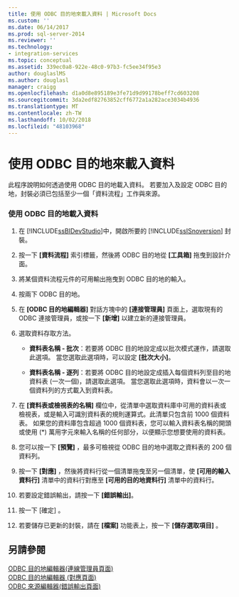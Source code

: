 ```yaml
---
title: 使用 ODBC 目的地來載入資料 | Microsoft Docs
ms.custom: ''
ms.date: 06/14/2017
ms.prod: sql-server-2014
ms.reviewer: ''
ms.technology:
- integration-services
ms.topic: conceptual
ms.assetid: 339ec0a8-922e-48c0-97b3-fc5ee34f95e3
author: douglaslMS
ms.author: douglasl
manager: craigg
ms.openlocfilehash: d1a0d8e895189e3fe71d9d99178beff7cd603208
ms.sourcegitcommit: 3da2edf82763852cff6772a1a282ace3034b4936
ms.translationtype: MT
ms.contentlocale: zh-TW
ms.lasthandoff: 10/02/2018
ms.locfileid: "48103968"
---
```

# <a name="load-data-by-using-the-odbc-destination"></a>使用 ODBC 目的地來載入資料
  此程序說明如何透過使用 ODBC 目的地載入資料。 若要加入及設定 ODBC 目的地，封裝必須已包括至少一個「資料流程」工作與來源。  
  
### <a name="to-load-data-using-an-odbc-destination"></a>使用 ODBC 目的地載入資料  
  
1.  在 [!INCLUDE[ssBIDevStudio](../../includes/ssbidevstudio-md.md)]中，開啟所要的 [!INCLUDE[ssISnoversion](../../includes/ssisnoversion-md.md)] 封裝。  
  
2.  按一下 **[資料流程]** 索引標籤，然後將 ODBC 目的地從 **[工具箱]** 拖曳到設計介面。  
  
3.  將某個資料流程元件的可用輸出拖曳到 ODBC 目的地的輸入。  
  
4.  按兩下 ODBC 目的地。  
  
5.  在 **[ODBC 目的地編輯器]** 對話方塊中的 **[連接管理員]** 頁面上，選取現有的 ODBC 連接管理員，或按一下 **[新增]** 以建立新的連接管理員。  
  
6.  選取資料存取方法。  
  
    -   **資料表名稱 - 批次**：若要將 ODBC 目的地設定成以批次模式運作，請選取此選項。 當您選取此選項時，可以設定 **[批次大小]**。  
  
    -   **資料表名稱 - 逐列**：若要將 ODBC 目的地設定成插入每個資料列至目的地資料表 (一次一個)，請選取此選項。 當您選取此選項時，資料會以一次一個資料列的方式載入到資料表。  
  
7.  在 **[資料表或檢視表的名稱]** 欄位中，從清單中選取資料庫中可用的資料表或檢視表，或是輸入可識別資料表的規則運算式。此清單只包含前 1000 個資料表。 如果您的資料庫包含超過 1000 個資料表，您可以輸入資料表名稱的開頭或使用 (*) 萬用字元來輸入名稱的任何部分，以便顯示您想要使用的資料表。  
  
8.  您可以按一下 **[預覽]** ，最多可檢視從 ODBC 目的地中選取之資料表的 200 個資料列。  
  
9. 按一下 **[對應]** ，然後將資料行從一個清單拖曳至另一個清單，使 **[可用的輸入資料行]** 清單中的資料行對應至 **[可用的目的地資料行]** 清單中的資料行。  
  
10. 若要設定錯誤輸出，請按一下 **[錯誤輸出]**。  
  
11. 按一下 [確定] 。  
  
12. 若要儲存已更新的封裝，請在 **[檔案]** 功能表上，按一下 **[儲存選取項目]** 。  
  
## <a name="see-also"></a>另請參閱  
 [ODBC 目的地編輯器&#40;連線管理員頁面&#41;](../odbc-destination-editor-connection-manager-page.md)   
 [ODBC 目的地編輯器 &#40;對應頁面&#41;](../odbc-destination-editor-mappings-page.md)   
 [ODBC 來源編輯器&#40;錯誤輸出頁面&#41;](../odbc-source-editor-error-output-page.md)  
  
  
